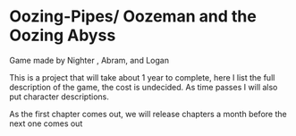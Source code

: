 # Oozing-Pipes/ Oozeman and the Oozing Abyss
Game made by Nighter , Abram, and Logan

This is a project that will take about 1 year to complete, here I list the full description of the game, the cost is undecided.
As time passes I will also put character descriptions.


As the first chapter comes out, we will release chapters a month before the next one comes out
